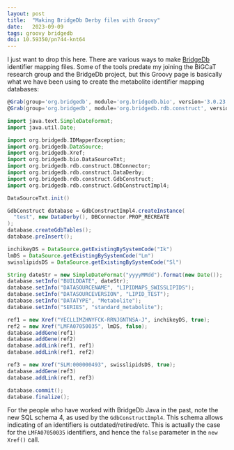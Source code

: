 ```yaml
---
layout: post
title:  "Making BridgeDb Derby files with Groovy"
date:   2023-09-09
tags: groovy bridgedb
doi: 10.59350/pn744-knt64
---
```


I just want to drop this here. There are various ways to make [BridgeDb](https://www.bridgedb.org/) identifier mapping files. Some of the tools
predate my joining the BiGCaT research group and the BridgeDb project, but this Groovy page is basically what we
have been using to create the metabolite identifier mapping databases:

```groovy
@Grab(group='org.bridgedb', module='org.bridgedb.bio', version='3.0.23')
@Grab(group='org.bridgedb', module='org.bridgedb.rdb.construct', version='3.0.23')

import java.text.SimpleDateFormat;
import java.util.Date;

import org.bridgedb.IDMapperException;
import org.bridgedb.DataSource;
import org.bridgedb.Xref;
import org.bridgedb.bio.DataSourceTxt;
import org.bridgedb.rdb.construct.DBConnector;
import org.bridgedb.rdb.construct.DataDerby;
import org.bridgedb.rdb.construct.GdbConstruct;
import org.bridgedb.rdb.construct.GdbConstructImpl4;

DataSourceTxt.init()

GdbConstruct database = GdbConstructImpl4.createInstance(
  "test", new DataDerby(), DBConnector.PROP_RECREATE
);
database.createGdbTables();
database.preInsert();

inchikeyDS = DataSource.getExistingBySystemCode("Ik")
lmDS = DataSource.getExistingBySystemCode("Lm")
swisslipidsDS = DataSource.getExistingBySystemCode("Sl")

String dateStr = new SimpleDateFormat("yyyyMMdd").format(new Date());
database.setInfo("BUILDDATE", dateStr);
database.setInfo("DATASOURCENAME", "LIPIDMAPS_SWISSLIPIDS");
database.setInfo("DATASOURCEVERSION", "LIPID_TEST");
database.setInfo("DATATYPE", "Metabolite");
database.setInfo("SERIES", "standard_metabolite");

ref1 = new Xref("YECLLIMZHNYFCK-RRNJGNTNSA-J", inchikeyDS, true);
ref2 = new Xref("LMFA07050035", lmDS, false);
database.addGene(ref1)
database.addGene(ref2)
database.addLink(ref1, ref1)
database.addLink(ref1, ref2)

ref3 = new Xref("SLM:000000493", swisslipidsDS, true);
database.addGene(ref3)
database.addLink(ref1, ref3)

database.commit();
database.finalize();
```

For the people who have worked with BridgeDb Java in the past, note the new SQL schema 4, as used by the
`GdbConstructImpl4`. This schema allows indicating of an identifiers is outdated/retired/etc. This is
actually the case for the `LMFA07050035` identifiers, and hence the `false` parameter in the `new Xref()`
call.

